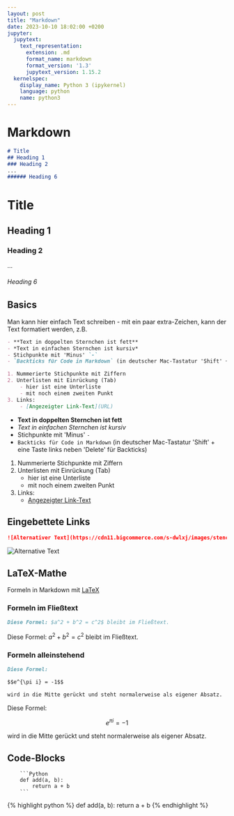 ```yaml
---
layout: post
title: "Markdown"
date: 2023-10-10 18:02:00 +0200
jupyter:
  jupytext:
    text_representation:
      extension: .md
      format_name: markdown
      format_version: '1.3'
      jupytext_version: 1.15.2
  kernelspec:
    display_name: Python 3 (ipykernel)
    language: python
    name: python3
---
```


# Markdown

```Markdown
# Title
## Heading 1
### Heading 2
...
###### Heading 6
```

# Title
## Heading 1
### Heading 2
...
###### Heading 6

## Basics

Man kann hier einfach Text schreiben - mit ein paar extra-Zeichen, kann der Text formatiert werden, z.B.

```Markdown
- **Text in doppelten Sternchen ist fett** 
- *Text in einfachen Sternchen ist kursiv*
- Stichpunkte mit 'Minus' `-`
- `Backticks für Code in Markdown` (in deutscher Mac-Tastatur 'Shift' + eine Taste links neben 'Delete' für Backticks)

1. Nummerierte Stichpunkte mit Ziffern
2. Unterlisten mit Einrückung (Tab)
    - hier ist eine Unterliste
    - mit noch einem zweiten Punkt
3. Links:
    - [Angezeigter Link-Text](URL)
```

- **Text in doppelten Sternchen ist fett** 
- *Text in einfachen Sternchen ist kursiv*
- Stichpunkte mit 'Minus' `-`
- `Backticks für Code in Markdown` (in deutscher Mac-Tastatur 'Shift' + eine Taste links neben 'Delete' für Backticks)

1. Nummerierte Stichpunkte mit Ziffern
2. Unterlisten mit Einrückung (Tab)
    - hier ist eine Unterliste
    - mit noch einem zweiten Punkt
3. Links:
    - [Angezeigter Link-Text](URL)

## Eingebettete Links

```Markdown
![Alternativer Text](https://cdn11.bigcommerce.com/s-dwlxj/images/stencil/2560w/products/3146/5285/60watt-edison-bulb__02843.1508283240.jpg?c=2)
```

![Alternative Text](https://cdn11.bigcommerce.com/s-dwlxj/images/stencil/2560w/products/3146/5285/60watt-edison-bulb__02843.1508283240.jpg?c=2)

## LaTeX-Mathe

Formeln in Markdown mit [LaTeX](https://www.latex-project.org/)

### Formeln im Fließtext

```Markdown
Diese Formel: $a^2 + b^2 = c^2$ bleibt im Fließtext.
```

Diese Formel: $a^2 + b^2 = c^2$ bleibt im Fließtext.

### Formeln alleinstehend

```Markdown
Diese Formel: 

$$e^{\pi i} = -1$$

wird in die Mitte gerückt und steht normalerweise als eigener Absatz.
```

Diese Formel: 

$$e^{\pi i} = -1$$

wird in die Mitte gerückt und steht normalerweise als eigener Absatz.

## Code-Blocks

```
    ```Python
    def add(a, b):
        return a + b
    ```
```

{% highlight python %}
def add(a, b):
    return a + b
{% endhighlight %}
